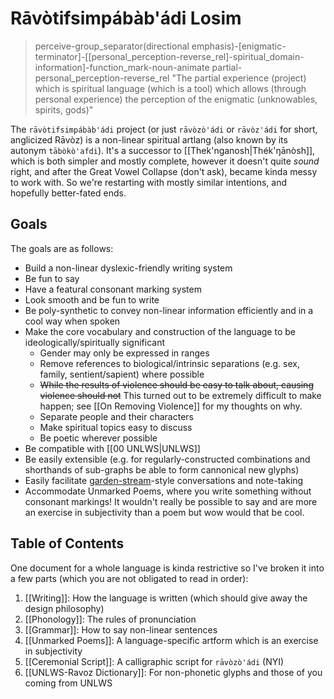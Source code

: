 # Rāvòtifsimpábàb'ádi Losim
> perceive-group_separator(directional emphasis)-\[enigmatic-terminator\]-\[\[personal_perception-reverse_rel\]-spiritual_domain-information\]-function_mark-noun-animate partial-personal_perception-reverse_rel
> "The partial experience (project) which is spiritual language (which is a tool) which allows (through personal experience) the perception of the enigmatic (unknowables, spirits, gods)"

The `rāvòtifsimpábàb'ádi` project (or just `rāvòzò'ádi` or `rāvòz'ádi` for short, anglicized Rāvòz) is a non-linear spiritual artlang (also known by its autonym `tābòkò'afdi`).
It's a successor to [[Thek'nganosh|Thék'ŋānòsh]], which is both simpler and mostly complete, however it doesn't quite *sound* right, and after the Great Vowel Collapse (don't ask), became kinda messy to work with. So we're restarting with mostly similar intentions, and hopefully better-fated ends.

## Goals
The goals are as follows:
- Build a non-linear dyslexic-friendly writing system
- Be fun to say
- Have a featural consonant marking system
- Look smooth and be fun to write
- Be poly-synthetic to convey non-linear information efficiently and in a cool way when spoken
- Make the core vocabulary and construction of the language to be ideologically/spiritually significant
	- Gender may only be expressed in ranges
	- Remove references to biological/intrinsic separations (e.g. sex, family, sentient/sapient) where possible
	- ~~While the results of violence should be easy to talk about, causing violence should not~~ This turned out to be extremely difficult to make happen; see [[On Removing Violence]] for my thoughts on why.
	- Separate people and their characters
	- Make spiritual topics easy to discuss
	- Be poetic wherever possible
- Be compatible with [[00 UNLWS|UNLWS]]
- Be easily extensible (e.g. for regularly-constructed combinations and shorthands of sub-graphs be able to form cannonical new glyphs)
- Easily facilitate [garden-stream](https://hapgood.us/2015/10/17/the-garden-and-the-stream-a-technopastoral/)-style conversations and note-taking
- Accommodate Unmarked Poems, where you write something without consonant markings! It wouldn't really be possible to say and are more an exercise in subjectivity than a poem but wow would that be cool.

## Table of Contents
One document for a whole language is kinda restrictive so I've broken it into a few parts (which you are not obligated to read in order):
1. [[Writing]]: How the language is written (which should give away the design philosophy)
2. [[Phonology]]: The rules of pronunciation
3. [[Grammar]]: How to say non-linear sentences
4. [[Unmarked Poems]]: A language-specific artform which is an exercise in subjectivity
5. [[Ceremonial Script]]: A calligraphic script for `rāvòzò'ádi` (NYI)
6. [[UNLWS-Ravoz Dictionary]]: For non-phonetic glyphs and those of you coming from UNLWS